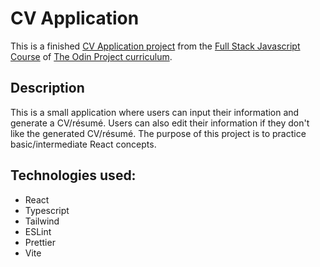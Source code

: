 # CV Application

This is a finished [CV Application project](https://www.theodinproject.com/lessons/node-path-react-new-cv-application) from the [Full Stack Javascript Course](https://www.theodinproject.com/paths/full-stack-javascript) of [The Odin Project curriculum](https://www.theodinproject.com/paths).

## Description

This is a small application where users can input their information and generate a CV/résumé. Users can also edit their information if they don't like the generated CV/résumé. The purpose of this project is to practice basic/intermediate React concepts.

## Technologies used:

- React
- Typescript
- Tailwind
- ESLint
- Prettier
- Vite

